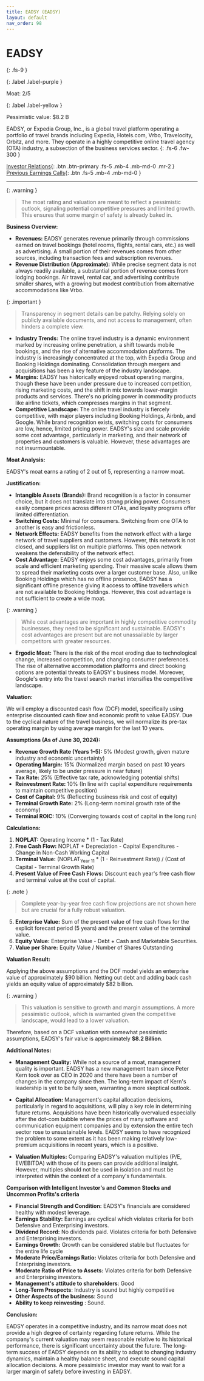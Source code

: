 ```yaml
---
title: EADSY (EADSY)
layout: default
nav_order: 98
---
```


# EADSY
{: .fs-9 }

{: .label .label-purple }

Moat: 2/5

{: .label .label-yellow }

Pessimistic value: $8.2 B

EADSY, or Expedia Group, Inc., is a global travel platform operating a portfolio of travel brands including Expedia, Hotels.com, Vrbo, Travelocity, Orbitz, and more. They operate in a highly competitive online travel agency (OTA) industry, a subsection of the business services sector.
{: .fs-6 .fw-300 }

[Investor Relations](https://www.google.com/search?q=EADSY+investor+relations){: .btn .btn-primary .fs-5 .mb-4 .mb-md-0 .mr-2 }
[Previous Earnings Calls](https://discountingcashflows.com/company/EADSY/transcripts/){: .btn .fs-5 .mb-4 .mb-md-0 }

---

{: .warning } 
>The moat rating and valuation are meant to reflect a pessimistic outlook, signaling potential competitive pressures and limited growth. This ensures that some margin of safety is already baked in.


**Business Overview:**

* **Revenues:** EADSY generates revenue primarily through commissions earned on travel bookings (hotel rooms, flights, rental cars, etc.) as well as advertising. A small portion of their revenues comes from other sources, including transaction fees and subscription revenues.
* **Revenue Distribution (Approximate):** While precise segment data is not always readily available, a substantial portion of revenue comes from lodging bookings. Air travel, rental car, and advertising contribute smaller shares, with a growing but modest contribution from alternative accommodations like Vrbo.

{: .important }
>  Transparency in segment details can be patchy. Relying solely on publicly available documents, and not access to management, often hinders a complete view.

* **Industry Trends:** The online travel industry is a dynamic environment marked by increasing online penetration, a shift towards mobile bookings, and the rise of alternative accommodation platforms. The industry is increasingly concentrated at the top, with Expedia Group and Booking Holdings dominating. Consolidation through mergers and acquisitions has been a key feature of the industry landscape.
* **Margins:**  EADSY has historically enjoyed robust operating margins, though these have been under pressure due to increased competition, rising marketing costs, and the shift in mix towards lower-margin products and services.  There's no pricing power in commodity products like airline tickets, which compresses margins in that segment.
* **Competitive Landscape:**  The online travel industry is fiercely competitive, with major players including Booking Holdings, Airbnb, and Google.  While brand recognition exists, switching costs for consumers are low, hence, limited pricing power. EADSY's size and scale provide some cost advantage, particularly in marketing, and their network of properties and customers is valuable.  However, these advantages are not insurmountable.

**Moat Analysis:**

EADSY's moat earns a rating of 2 out of 5, representing a narrow moat.

**Justification:**

* **Intangible Assets (Brands):** Brand recognition is a factor in consumer choice, but it does not translate into strong pricing power. Consumers easily compare prices across different OTAs, and loyalty programs offer limited differentiation.
* **Switching Costs:** Minimal for consumers. Switching from one OTA to another is easy and frictionless.
* **Network Effects:** EADSY benefits from the network effect with a large network of travel suppliers and customers.  However, this network is not closed, and suppliers list on multiple platforms. This open network weakens the defensibility of the network effect.  
* **Cost Advantage:** EADSY enjoys some cost advantages, primarily from scale and efficient marketing spending. Their massive scale allows them to spread their marketing costs over a larger customer base. Also, unlike Booking Holdings which has no offline presence, EADSY has a significant offline presence giving it access to offline travellers which are not available to Booking Holdings. However, this cost advantage is not sufficient to create a wide moat.

{: .warning }
>   While cost advantages are important in highly competitive commodity businesses, they need to be significant and sustainable. EADSY's cost advantages are present but are not unassailable by larger competitors with greater resources.

* **Ergodic Moat:** There is the risk of the moat eroding due to technological change, increased competition, and changing consumer preferences. The rise of alternative accommodation platforms and direct booking options are potential threats to EADSY's business model.  Moreover, Google's entry into the travel search market intensifies the competitive landscape.

**Valuation:**

We will employ a discounted cash flow (DCF) model, specifically using enterprise discounted cash flow and economic profit to value EADSY. Due to the cyclical nature of the travel business, we will normalize its pre-tax operating margin by using average margin for the last 10 years.

**Assumptions (As of June 30, 2024):**

* **Revenue Growth Rate (Years 1–5):** 5% (Modest growth, given mature industry and economic uncertainty)
* **Operating Margin:** 15% (Normalized margin based on past 10 years average, likely to be under pressure in near future)
* **Tax Rate:** 25% (Effective tax rate, acknowledging potential shifts)
* **Reinvestment Rate:** 10% (In line with capital expenditure requirements to maintain competitive position)
* **Cost of Capital:** 9% (Reflecting business risk and cost of equity)
* **Terminal Growth Rate:** 2% (Long-term nominal growth rate of the economy)
* **Terminal ROIC:** 10% (Converging towards cost of capital in the long run)

**Calculations:**

1. **NOPLAT:**  Operating Income * (1 - Tax Rate)
2. **Free Cash Flow:** NOPLAT + Depreciation - Capital Expenditures - Change in Non-Cash Working Capital
3. **Terminal Value:** (NOPLAT<sub>Year 11</sub> * (1 - Reinvestment Rate)) / (Cost of Capital - Terminal Growth Rate)
4. **Present Value of Free Cash Flows:** Discount each year's free cash flow and terminal value at the cost of capital.

{: .note }
>   Complete year-by-year free cash flow projections are not shown here but are crucial for a fully robust valuation.

5. **Enterprise Value:** Sum of the present value of free cash flows for the explicit forecast period (5 years) and the present value of the terminal value.
6. **Equity Value:** Enterprise Value - Debt + Cash and Marketable Securities. 
7. **Value per Share:** Equity Value / Number of Shares Outstanding

**Valuation Result:**

Applying the above assumptions and the DCF model yields an enterprise value of approximately $90 billion.  Netting out debt and adding back cash yields an equity value of approximately $82 billion.


{: .warning }
>  This valuation is sensitive to growth and margin assumptions. A more pessimistic outlook, which is warranted given the competitive landscape, would lead to a lower valuation.

Therefore, based on a DCF valuation with somewhat pessimistic assumptions, EADSY's fair value is approximately **$8.2 Billion**.



**Additional Notes:**

* **Management Quality:**  While not a source of a moat, management quality is important. EADSY has a new management team since Peter Kern took over as CEO in 2020 and there have been a number of changes in the company since then. The long-term impact of Kern's leadership is yet to be fully seen, warranting a more skeptical outlook.

* **Capital Allocation:** Management's capital allocation decisions, particularly in regard to acquisitions, will play a key role in determining future returns. Acquisitions have been historically overvalued especially after the dot-com bubble where the prices of many software and communication equipment companies and by extension the entire tech sector rose to unsustainable levels. EADSY seems to have recognized the problem to some extent as it has been making relatively low-premium acquisitions in recent years, which is a positive.

* **Valuation Multiples:** Comparing EADSY's valuation multiples (P/E, EV/EBITDA) with those of its peers can provide additional insight. However, multiples should not be used in isolation and must be interpreted within the context of a company's fundamentals.

**Comparison with Intelligent Investor's and Common Stocks and Uncommon Profits's criteria**

* **Financial Strength and Condition:** EADSY's financials are considered healthy with modest leverage.
* **Earnings Stability:** Earnings are cyclical which violates criteria for both Defensive and Enterprising investors.
* **Dividend Record:** No dividends paid. Violates criteria for both Defensive and Enterprising investors.
* **Earnings Growth:** Growth can be considered stable but fluctuates for the entire life cycle
* **Moderate Price/Earnings Ratio:** Violates criteria for both Defensive and Enterprising investors.
* **Moderate Ratio of Price to Assets:** Violates criteria for both Defensive and Enterprising investors.
* **Management's attitude to shareholders**: Good
* **Long-Term Prospects**: Industry is sound but highly competitive
* **Other Aspects of the business**: Sound
* **Ability to keep reinvesting** : Sound.


**Conclusion:**

EADSY operates in a competitive industry, and its narrow moat does not provide a high degree of certainty regarding future returns. While the company's current valuation may seem reasonable relative to its historical performance, there is significant uncertainty about the future. The long-term success of EADSY depends on its ability to adapt to changing industry dynamics, maintain a healthy balance sheet, and execute sound capital allocation decisions.  A more pessimistic investor may want to wait for a larger margin of safety before investing in EADSY.